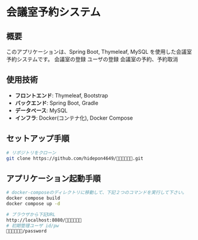 # 会議室予約システム

## 概要

このアプリケーションは、Spring Boot, Thymeleaf, MySQL を使用した会議室予約システムです。
会議室の登録
ユーザの登録
会議室の予約、予約取消

## 使用技術

- **フロントエンド**: Thymeleaf, Bootstrap
- **バックエンド**: Spring Boot, Gradle
- **データベース**: MySQL
- **インフラ**: Docker(コンテナ化), Docker Compose

## セットアップ手順

```bash
# リポジトリをクローン
git clone https://github.com/hidepon4649/🔴🔴🔴🔴🔴🔴.git
```

## アプリケーション起動手順

```bash
# docker-composeのディレクトリに移動して、下記２つのコマンドを実行して下さい。
docker compose build
docker compose up -d

# ブラウザから下記URL
http://localhost:8080/🔴🔴🔴🔴🔴🔴
# 初期管理ユーザ id/pw
🔴🔴🔴🔴🔴🔴/password
```

<!--
TODO:主な機能を紹介する
## 主な機能
- 共通機能(一般ユーザ、管理ユーザ)
  - ログイン・認証認可(JWT)
  - 出勤・退勤の登録
  - 月次帳票のPDF出力
- 管理機能(管理ユーザ)
  - ユーザの新規登録・編集・削除
  - 出勤・退勤の修正
  - 操作履歴の閲覧
-->

<!--
TODO:デモ画面のキャプチャを載せる
## デモ
![ログイン画面](./docs/login.png)
![出退勤登録](./docs/attendance.png)
-->
